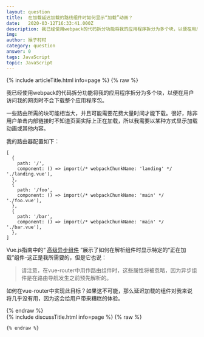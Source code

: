 ```yaml
---
layout: question
title:  在加载延迟加载的路线组件时如何显示“加载”动画？
date:   2020-03-12T16:33:41.000Z
description: 我已经使用webpack的代码拆分功能将我的应用程序拆分为多个块，以便在用户访问我的网页时不会下载整个应用程序包。一些路由所需的块可能相当大，并且可能...
img: 
author: 猴子村村
category: question
answer: 0
tags: JavaScript
topic: JavaScript
---
```

<div class="article-root">
  <div class="article">
    {% include articleTitle.html info=page %}
    {% raw %}
    <div class="article-content"><p><font style="vertical-align: inherit;"><font style="vertical-align: inherit;">我已经使用webpack的代码拆分功能将我的应用程序拆分为多个块，以便在用户访问我的网页时不会下载整个应用程序包。</font></font></p>

<p><font style="vertical-align: inherit;"><font style="vertical-align: inherit;">一些路由所需的块可能相当大，并且可能需要花费大量时间才能下载。</font><font style="vertical-align: inherit;">很好，除非用户单击内部链接时不知道页面实际上正在加载，所以我需要以某种方式显示加载动画或其他内容。</font></font></p>

<p><font style="vertical-align: inherit;"><font style="vertical-align: inherit;">我的路由器配置如下：</font></font></p>

<pre><code>[<font></font>
  {<font></font>
    path: '/',<font></font>
    component: () =&gt; import(/* webpackChunkName: 'landing' */ './landing.vue'),<font></font>
  },<font></font>
  {<font></font>
    path: '/foo',<font></font>
    component: () =&gt; import(/* webpackChunkName: 'main' */ './foo.vue'),<font></font>
  },<font></font>
  {<font></font>
    path: '/bar',<font></font>
    component: () =&gt; import(/* webpackChunkName: 'main' */ './bar.vue'),<font></font>
  },<font></font>
]<font></font>
</code></pre>

<p><a href="https://vuejs.org/v2/guide/components.html#Advanced-Async-Components" rel="noreferrer"><font style="vertical-align: inherit;"></font></a><font style="vertical-align: inherit;"><font style="vertical-align: inherit;">Vue.js指南中的“ </font><a href="https://vuejs.org/v2/guide/components.html#Advanced-Async-Components" rel="noreferrer"><font style="vertical-align: inherit;">高级异步组件</font></a><font style="vertical-align: inherit;"> ”展示了如何在解析组件时显示特定的“正在加载”组件-这正是我所需要的，但是它也说：</font></font></p>

<blockquote>
  <p><font style="vertical-align: inherit;"><font style="vertical-align: inherit;">请注意，在vue-router中用作路由组件时，这些属性将被忽略，因为异步组件是在路由导航发生之前预先解析的。</font></font></p>
</blockquote>

<p><font style="vertical-align: inherit;"><font style="vertical-align: inherit;">如何在vue-router中实现此目标？</font><font style="vertical-align: inherit;">如果这不可能，那么延迟加载的组件对我来说将几乎没有用，因为这会给用户带来糟糕的体验。</font></font></p></div>
    {% endraw %}
  </div>

  <div class="discuss-wrapper">
    {% include discussTitle.html info=page %}
    {% raw %}
    
    {% endraw %}
  </div>
<div>
